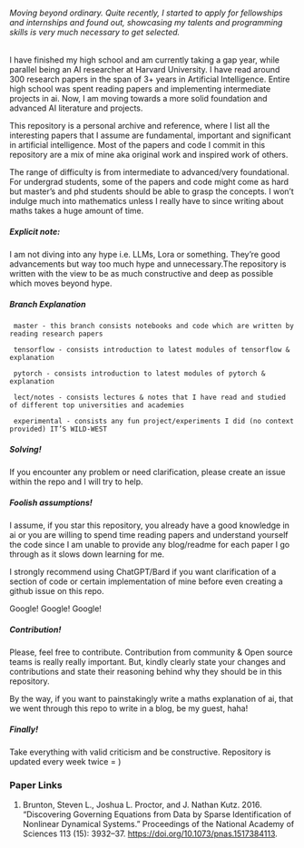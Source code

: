 ###### Moving beyond ordinary. Quite recently, I started to apply for fellowships and internships and found out, showcasing my talents and programming skills is very much necessary to get selected. 

I have finished my high school and am currently taking a gap year, while parallel being an AI researcher at Harvard University. I have read around 300 research papers in the span of 3+ years in Artificial Intelligence. Entire high school was spent reading papers and implementing intermediate projects in ai. Now, I am moving towards a more solid foundation and advanced AI literature and projects. 

This repository is a personal archive and reference, where I list all the interesting papers that I assume are fundamental, important and significant in artificial intelligence. Most of the papers and code I commit in this repository are a mix of mine aka original work and inspired work of others. 

The range of difficulty is from intermediate to advanced/very foundational. For undergrad students, some of the papers and code might come as hard but master’s and phd students should be able to grasp the concepts. I won’t indulge much into mathematics unless I really have to since writing about maths takes a huge amount of time. 


##### Explicit note:

I am not diving into any hype i.e. LLMs, Lora or something. They’re good advancements but way too much hype and unnecessary.The repository is written with the view to be as much constructive and deep as possible which moves beyond hype. 

##### Branch Explanation

` master - this branch consists notebooks and code which are written by reading research papers`

` tensorflow - consists introduction to latest modules of tensorflow & explanation`

` pytorch - consists introduction to latest modules of pytorch & explanation`

` lect/notes - consists lectures & notes that I have read and studied of different top universities and academies`

` experimental - consists any fun project/experiments I did (no context provided) IT’S WILD-WEST`


 ##### Solving! 

If you encounter any problem or need clarification, please create an issue within the repo and I will try to help. 

##### Foolish assumptions!

I assume, if you star this repository, you already have a good knowledge in ai or you are willing to spend time reading papers and understand yourself the code since I am unable to provide any blog/readme for each paper I go through as it slows down learning for me. 

I strongly recommend using ChatGPT/Bard if you want clarification of a section of code or certain implementation of mine before even creating a github issue on this repo. 

Google! Google! Google! 

##### Contribution!

Please, feel free to contribute. Contribution from community & Open source teams is really really important. But, kindly clearly state your changes and contributions and state their reasoning behind why they should be in this repository. 

By the way, if you want to painstakingly write a maths explanation of ai, that we went through this repo to write in a blog, be my guest, haha! 

##### Finally! 

Take everything with valid criticism and be constructive. Repository is updated every week twice = )


### Paper Links
1. Brunton, Steven L., Joshua L. Proctor, and J. Nathan Kutz. 2016. “Discovering Governing Equations from Data by Sparse Identification of Nonlinear Dynamical Systems.” Proceedings of the National Academy of Sciences 113 (15): 3932–37. https://doi.org/10.1073/pnas.1517384113.
